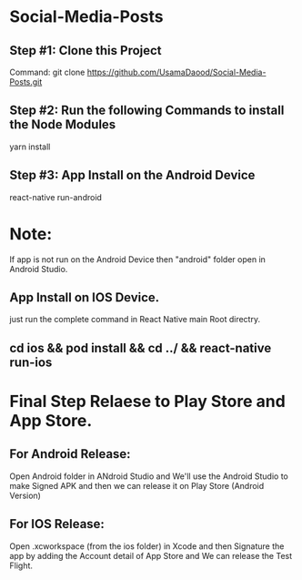 # Social-Media-Posts

## Step #1: Clone this Project

Command:
git clone https://github.com/UsamaDaood/Social-Media-Posts.git


## Step #2: Run the following Commands to install the Node Modules

yarn install

## Step #3: App Install on the Android Device

react-native run-android


# Note:
If app is not run on the Android Device then "android" folder open in Android Studio.


## App Install on IOS Device.

just run the complete command in React Native main Root directry.

## cd ios && pod install && cd ../ && react-native run-ios


# Final Step Relaese to Play Store and App Store.

## For Android Release:

Open Android folder in ANdroid Studio and We'll use the Android Studio to make Signed APK and then we can release it on Play Store (Android Version)

## For IOS Release:

Open .xcworkspace (from the ios folder) in Xcode and then Signature the app by adding the Account detail of App Store and We can release the Test Flight.


 
